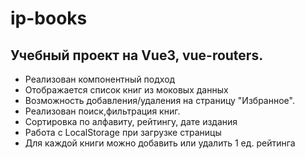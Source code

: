 # ip-books
## Учебный проект на Vue3, vue-routers.  

* Реализован компонентный подход
* Отображается список книг из моковых данных
* Возможность добавления/удаления на страницу "Избранное". 
* Реализован поиск,фильтрация книг. 
* Сортировка по алфавиту, рейтингу, дате издания
* Работа с LocalStorage при загрузке страницы
* Для каждой книги можно добавить или удалить 1 ед. рейтинга

